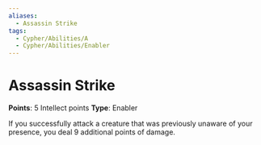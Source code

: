 ```yaml
---
aliases:
  - Assassin Strike
tags:
  - Cypher/Abilities/A
  - Cypher/Abilities/Enabler
---
```


# Assassin Strike

**Points**: 5 Intellect points
**Type**: Enabler

If you successfully attack a creature that was previously unaware of your presence, you deal 9 additional points of damage.
